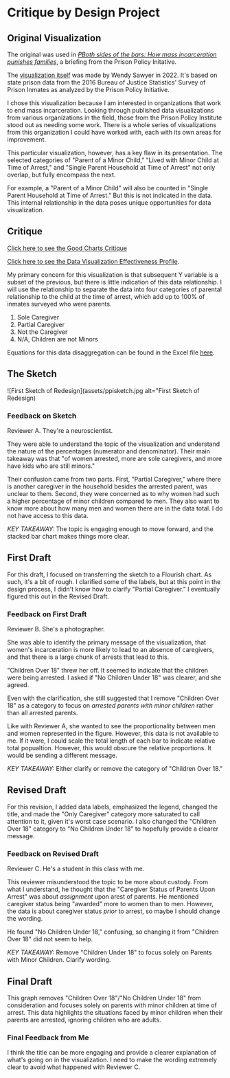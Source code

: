 # Critique by Design Project

<div class="flourish-embed flourish-chart" data-src="visualisation/11835908"><script src="https://public.flourish.studio/resources/embed.js"></script></div>

## Original  Visualization
The original was used in *[PBoth sides of the bars: How mass incarceration punishes families](https://www.prisonpolicy.org/blog/2022/08/11/parental_incarceration/)*, a briefing from the Prison Policy Initative.

The [visualization itself](https://static.prisonpolicy.org/images/spi_family_separation_sex.webp) was made by Wendy Sawyer in 2022. It's based on state prison data from the 2016 Bureau of Justice Statistics' Survey of Prison Inmates as analyzed by the Prison Policy Initiative.

I chose this visualization because I am interested in organizations that work to end mass incarceration. Looking through published data visualizations from various organizations in the field, those from the Prison Policy Institute stood out as needing some work. There is a whole series of visualizations from this organization I could have worked with, each with its own areas for improvement. 

This particular visualization, however, has a key flaw in its presentation. The selected categories of "Parent of a Minor Child," "Lived with Minor Child at Time of Arrest," and "Single Parent Household at Time of Arrest" not only overlap, but fully encompass the next. 

For example, a "Parent of a Minor Child" will also be counted in "Single Parent Household at Time of Arrest." But this is not indicated in the data. This internal relationship in the data poses unique opportunities for data visualization.

## Critique 
[Click here to see the Good Charts Critique](https://docs.google.com/spreadsheets/d/1NJC62tJaYt402543EbG_gNnxd9ZIaAl2qgJeVa-J-0Q/edit?usp=sharing)

[Click here to see the Data Visualization Effectiveness Profile](https://github.com/ruesellers/datastories/blob/main/Data%20Visualization%20Effectiveness%20Profile.pdf).

My primary concern for this visualization is that subsequent Y variable is a subset of the previous, but there is little indication of this data relationship. I will use the relationship to separate the data into four categories of parental relationship to the child at the time of arrest, which add up to 100% of inmates surveyed who were parents.
1. Sole Caregiver
2. Partial Caregiver
3. Not the Caregiver
4. N/A, Children are not Minors

Equations for this data disaggregation can be found in the Excel file [here](https://github.com/ruesellers/datastories/raw/main/DATAFORDESIGNCRITIQUE.xlsx).

## The Sketch

![First Sketch of Redesign](assets/ppisketch.jpg alt="First Sketch of Redesign)

### Feedback on Sketch
Reviewer A. They're a neuroscientist.

They were able to understand the topic of the visualization and understand the nature of the percentages (numerator and denominator). Their main takeaway was that "of women arrested, more are sole caregivers, and more have kids who are still minors."

Their confusion came from two parts. First, "Partial Caregiver," where there is another caregiver in the household besides the arrested parent, was unclear to them. Second, they were concerned as to why women had such a higher percentage of minor children compared to men. They also want to know more about how many men and women there are in the data total. I do not have access to this data.

*KEY TAKEAWAY:* The topic is engaging enough to move forward, and the stacked bar chart makes things more clear.

## First Draft
For this draft, I focused on transferring the sketch to a Flourish chart. As such, it's a bit of rough. I clarified some of the labels, but at this point in the design process, I didn't know how to clarify "Partial Caregiver." I eventually figured this out in the Revised Draft. 

<div class="flourish-embed flourish-chart" data-src="visualisation/11833558"><script src="https://public.flourish.studio/resources/embed.js"></script></div>

### Feedback on First Draft
Reviewer B. She's a photographer.

She was able to identify the primary message of the visualization, that women's incarceration is more likely to lead to an absence of caregivers, and that there is a large chunk of arrests that lead to this.

"Children Over 18" threw her off. It seemed to indicate that the children were being arrested. I asked if "No Children Under 18" was clearer, and she agreed.

Even with the clarification, she still suggested that I remove "Children Over 18" as a category to focus on *arrested parents with minor children* rather than all arrested parents.

Like with Reviewer A, she wanted to see the proportionality between men and women represented in the figure. However, this data is not available to me. If it were, I could scale the total length of each bar to indicate relative total popualtion. However, this would obscure the relative proportions. It would be sending a different message.

*KEY TAKEAWAY:* Either clarify or remove the category of "Children Over 18."

## Revised Draft
For this revision, I added data labels, emphasized the legend, changed the title, and made the "Only Caregiver" category more saturated to call attention to it, given it's worst case scenario. I also changed the "Children Over 18" category to "No Children Under 18" to hopefully provide a clearer message.

<div class="flourish-embed flourish-chart" data-src="visualisation/11833797"><script src="https://public.flourish.studio/resources/embed.js"></script></div>

### Feedback on Revised Draft
Reviewer C. He's a student in this class with me.

This reviewer misunderstood the topic to be more about custody. From what I understand, he thought that the "Caregiver Status of Parents Upon Arrest" was about *assignment* upon arest of parents. He mentioned caregiver status being "awarded" more to women than to men. However, the data is about caregiver status *prior* to arrest, so maybe I should change the wording.

He found "No Children Under 18," confusing, so changing it from "Children Over 18" did not seem to help. 

*KEY TAKEAWAY:* Remove "Children Under 18" to focus solely on Parents with Minor Children. Clarify wording.


## Final  Draft 
This graph removes "Children Over 18"/"No Children Under 18" from consideration and focuses solely on parents with minor children at time of arrest. This data highlights the situations faced by minor children when their parents are arrested, ignoring children who are adults.

<div class="flourish-embed flourish-chart" data-src="visualisation/11834166"><script src="https://public.flourish.studio/resources/embed.js"></script></div>

### Final Feedback from Me
I think the title can be more engaging and provide a clearer explanation of what's going on in the visualization. I need to make the wording extremely clear to avoid what happened with Reviewer C. 
